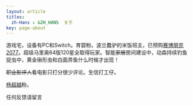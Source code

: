 ```yaml
---
layout: article
titles:
  zh-Hans : &ZH_HANS  关于
key: page-about
---
```




游戏宅，设备有PC和Switch。育碧粉。波兰蠢驴的米饭班主，已预购[赛博朋克2077](https://store.steampowered.com/app/1091500/Cyberpunk_2077/?l=schinese)。超级马里奥64版120星全取得玩家。智能~~家居~~房间建设中，动森持续钓鱼捉虫中，黄金锹形虫和白面弄鱼什么时候才出现！

~~职业影评人~~看电影只打分很少评论。生信打工仔。

[杨超越](https://zh.wikipedia.org/wiki/%E6%9D%A8%E8%B6%85%E8%B6%8A)粉。



任何反馈请留言